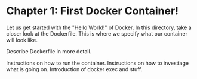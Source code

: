 # Chapter 1: First Docker Container!

Let us get started with the "Hello World!" of Docker. In this directory, take a closer look at the Dockerfile. This is where we specify what our container will look like.

Describe Dockerfile in more detail.

Instructions on how to run the container.
Instructions on how to investiage what is going on.
Introduction of docker exec and stuff.
